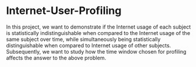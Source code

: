 # Internet-User-Profiling
 In this project, we want to demonstrate if the Internet usage of
each subject is statistically indistinguishable when compared to the Internet usage of the same
subject over time, while simultaneously being statistically distinguishable when compared to
Internet usage of other subjects. Subsequently, we want to study how the time window chosen for
profiling affects the answer to the above problem.
